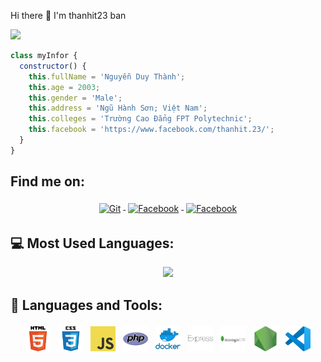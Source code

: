 Hi there 👋 I'm thanhit23 ban
<p align="start">
 <img src="https://komarev.com/ghpvc/?username=thanhit23"><img>
</p>

``` javascript
class myInfor {
  constructor() {
    this.fullName = 'Nguyễn Duy Thành';
    this.age = 2003;
    this.gender = 'Male';
    this.address = 'Ngũ Hành Sơn; Việt Nam';
    this.colleges = 'Trường Cao Đẳng FPT Polytechnic';
    this.facebook = 'https://www.facebook.com/thanhit.23/';
  }
}
```



## Find me on:
<p align="center">
 <a href="https://github.com/thanhit23" target="_blank" rel="noopener noreferrer"> <img src="https://camo.githubusercontent.com/7df0b771c958e1037aaf92e60c9491f7d01628c31d70f822aebe153a2daf2c8a/68747470733a2f2f7777772e766563746f726c6f676f2e7a6f6e652f6c6f676f732f6769746875622f6769746875622d74696c652e737667" alt="Git" height="40" style="vertical-align:top; margin:4px;"> </a>
 <a href="https://www.facebook.com/thanhit.23" target="_blank" rel="noopener noreferrer"> <img src="https://upload.wikimedia.org/wikipedia/en/thumb/0/04/Facebook_f_logo_%282021%29.svg/300px-Facebook_f_logo_%282021%29.svg.png" alt="Facebook" height="40" style="vertical-align:top; margin:4px;"> </a>
 <a href="https://www.instagram.com/thanhit_203/" target="_blank" rel="noopener noreferrer"> <img src="https://upload.wikimedia.org/wikipedia/commons/thumb/e/e7/Instagram_logo_2016.svg/264px-Instagram_logo_2016.svg.png" alt="Facebook" height="40" style="vertical-align:top; margin:4px;"> </a>
</p>

## 💻 Most Used Languages:
<p align="center">
 <img src="https://github-readme-stats.vercel.app/api/top-langs/?username=thanhit23&layout=compact&theme=gotham"><img>
</p>

## 🧰 Languages and Tools:
<p align="center">
 <img src="https://raw.githubusercontent.com/github/explore/80688e429a7d4ef2fca1e82350fe8e3517d3494d/topics/html/html.png" alt="Html" height="40" style="vertical-align:top; margin:4px">
 <img src="https://raw.githubusercontent.com/github/explore/80688e429a7d4ef2fca1e82350fe8e3517d3494d/topics/css/css.png" alt="Css" height="40" style="vertical-align:top; margin:4px">
 <img src="https://raw.githubusercontent.com/github/explore/80688e429a7d4ef2fca1e82350fe8e3517d3494d/topics/javascript/javascript.png" alt="Javascript" height="40" style="vertical-align:top; margin:4px">
 <img src="https://raw.githubusercontent.com/github/explore/ccc16358ac4530c6a69b1b80c7223cd2744dea83/topics/php/php.png" alt="Php" height="40" style="vertical-align:top; margin:4px">
 <img src="https://raw.githubusercontent.com/github/explore/80688e429a7d4ef2fca1e82350fe8e3517d3494d/topics/docker/docker.png" alt="Docker" height="40" style="vertical-align:top; margin:4px">
 <img src="https://raw.githubusercontent.com/github/explore/80688e429a7d4ef2fca1e82350fe8e3517d3494d/topics/express/express.png" alt="Express" height="40" style="vertical-align:top; margin:4px">
 <img src="https://raw.githubusercontent.com/github/explore/80688e429a7d4ef2fca1e82350fe8e3517d3494d/topics/mongodb/mongodb.png" alt="Mongodb" height="40" style="vertical-align:top; margin:4px">
 <img src="https://raw.githubusercontent.com/github/explore/80688e429a7d4ef2fca1e82350fe8e3517d3494d/topics/nodejs/nodejs.png" alt="NodeJs" height="40" style="vertical-align:top; margin:4px">
 <img src="https://raw.githubusercontent.com/github/explore/80688e429a7d4ef2fca1e82350fe8e3517d3494d/topics/visual-studio-code/visual-studio-code.png" alt="VS Code" height="40" style="vertical-align:top; margin:4px">
</p>
